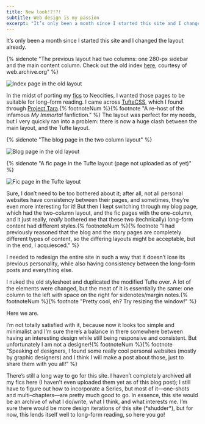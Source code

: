 ```yaml
---
title: New look!?!?!
subtitle: Web design is my passion
excerpt: "It’s only been a month since I started this site and I changed the layout already."
---
```


It’s only been a month since I started this site and I changed the layout already.

{% sidenote "The previous layout had two columns: one 280-px sidebar and the main content column. Check out the old index [here](https://web.archive.org/web/20230529165943/https://10kph.neocities.org/), courtesy of web.archive.org" %}

![Index page in the old layout](../../assets/img/2023-05-29%20oldindex.png)

In the midst of porting my [fics](/projects) to Neocities, I wanted those pages to be suitable for long–form reading. I came across [TufteCSS](https://edwardtufte.github.io/tufte-css/), which I found through [Project Tara](https://project-tara.neocities.org/).{% footnoteNum %}{% footnote "A re–host of the infamous _My Immortal_ fanfiction." %} The layout was perfect for my needs, but I very quickly ran into a problem: there is now a huge clash between the main layout, and the Tufte layout.

{% sidenote "The blog page in the two column layout" %}

![Blog page in the old layout](../../assets/img/2023-05-29%20blogpage.png)

{% sidenote "A fic page in the Tufte layout (page not uploaded as of yet)" %}

![Fic page in the Tufte layout](../../assets/img/2023-05-29%20ficpage.png)

Sure, I don’t need to be too bothered about it; after all, not all personal websites have consistency between their pages, and sometimes, they’re even more interesting for it! But then I kept switching through my blog page, which had the two–column layout, and the fic pages with the one–column, and it just really, _really_ bothered me that these two (technically) long–form content had different styles.{% footnoteNum %}{% footnote "I had previously reasoned that the blog and the story pages are completely different types of content, so the differing layouts might be acceptable, but in the end, I acquiesced." %}

I needed to redesign the entire site in such a way that it doesn’t lose its previous personality, while also having consistency between the long–form posts and everything else.

I nuked the old stylesheet and duplicated the modified Tufte over. A lot of the elements were changed, but the meat of it is essentially the same: one column to the left with space on the right for sidenotes/margin notes.{% footnoteNum %}{% footnote "Pretty cool, eh? Try resizing the window!" %}

Here we are.

I’m not totally satisfied with it, because now it looks too simple and minimalist and I’m sure there’s a balance in there somewhere between having an interesting design while still being responsive and consistent. But unfortunately I am not a designer!{% footnoteNum %}{% footnote "Speaking of designers, I found some really cool personal websites (mostly by graphic designers) and I think I will make a post about those, just to share them with you all!" %}

There’s still a long way to go for this site. I haven’t completely archived all my fics here (I haven’t even uploaded them yet as of this blog post); I still have to figure out how to incorporate a Series, but most of it—one–shots and multi–chapters—are pretty much good to go. In essence, this site would be an archive of what I do/write, what I think, and what interests me. I’m sure there would be more design iterations of this site (\*shudder\*), but for now, this lends itself well to long–form reading, so here you go!
